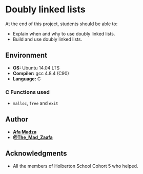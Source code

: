 # Doubly linked lists
At the end of this project, students should be able to:

* Explain when and why to use doubly linked lists.
* Build and use doubly linked lists.

## Environment

* __OS:__ Ubuntu 14.04 LTS
* __Compiler:__ gcc 4.8.4 (C90)
* __Language:__ C

### C Functions used

* ``malloc``, ``free`` and ``exit``

## Author

* [**Afa Madza**](https://github.com/AfaMadza)
* [**@The_Mad_Zaafa**](https://twitter.com/The_Mad_Zaafa)

## Acknowledgments

* All the members of Holberton School Cohort 5 who helped.